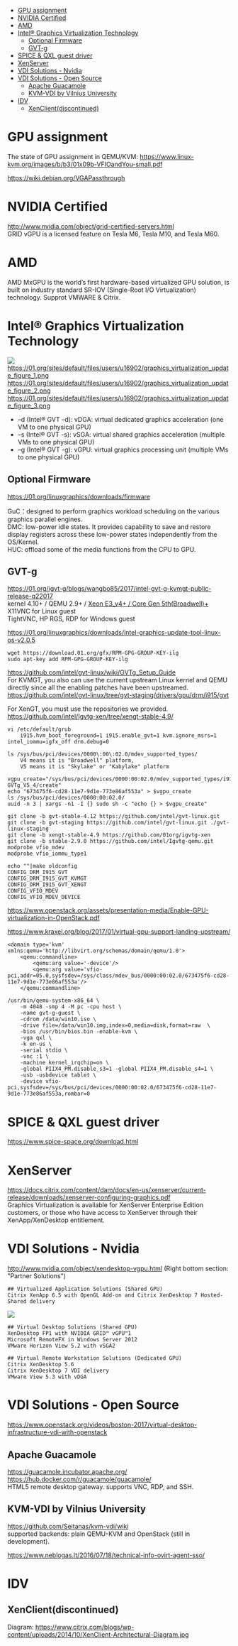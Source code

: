 <!-- TOC -->

- [GPU assignment](#gpu-assignment)
- [NVIDIA Certified](#nvidia-certified)
- [AMD](#amd)
- [Intel® Graphics Virtualization Technology](#intel®-graphics-virtualization-technology)
    - [Optional Firmware](#optional-firmware)
    - [GVT-g](#gvt-g)
- [SPICE & QXL guest driver](#spice--qxl-guest-driver)
- [XenServer](#xenserver)
- [VDI Solutions - Nvidia](#vdi-solutions---nvidia)
- [VDI Solutions - Open Source](#vdi-solutions---open-source)
    - [Apache Guacamole](#apache-guacamole)
    - [KVM-VDI by Vilnius University](#kvm-vdi-by-vilnius-university)
- [IDV](#idv)
    - [XenClient(discontinued)](#xenclientdiscontinued)

<!-- /TOC -->

# GPU assignment
The state of GPU assignment in QEMU/KVM: https://www.linux-kvm.org/images/b/b3/01x09b-VFIOandYou-small.pdf

https://wiki.debian.org/VGAPassthrough

# NVIDIA Certified
http://www.nvidia.com/object/grid-certified-servers.html  
GRID vGPU is a licensed feature on Tesla M6, Tesla M10, and Tesla M60.

# AMD
AMD MxGPU is the world’s first hardware-based virtualized GPU solution, is built on industry standard SR-IOV (Single-Root I/O Virtualization) technology. Supprot VMWARE & Citrix.

# Intel® Graphics Virtualization Technology
![](https://01.org/sites/default/files/users/u25480/gpu-virtualization-approaches.png)  
https://01.org/sites/default/files/users/u16902/graphics_virtualization_update_figure_1.png  
https://01.org/sites/default/files/users/u16902/graphics_virtualization_update_figure_2.png  
https://01.org/sites/default/files/users/u16902/graphics_virtualization_update_figure_3.png  

* –d (Intel® GVT –d): vDGA: virtual dedicated graphics acceleration (one VM to one physical GPU)
* –s (Intel® GVT -s): vSGA: virtual shared graphics acceleration (multiple VMs to one physical GPU)
* –g (Intel® GVT -g): vGPU: virtual graphics processing unit (multiple VMs to one physical GPU)

## Optional Firmware
https://01.org/linuxgraphics/downloads/firmware

GuC：designed to perform graphics workload scheduling on the various graphics parallel engines.  
DMC: low-power idle states. It provides capability to save and restore display registers across these low-power states independently from the OS/Kernel.  
HUC: offload some of the media functions from the CPU to GPU.  

## GVT-g
https://01.org/igvt-g/blogs/wangbo85/2017/intel-gvt-g-kvmgt-public-release-q22017  
kernel 4.10+ / QEMU 2.9+ / [Xeon E3_v4+ / Core Gen 5th(Broadwell)+](https://en.wikipedia.org/wiki/List_of_Intel_graphics_processing_units#Eighth_generation)  
X11VNC for Linux guest  
TightVNC, HP RGS, RDP for Windows guest  

https://01.org/linuxgraphics/downloads/intel-graphics-update-tool-linux-os-v2.0.5

    wget https://download.01.org/gfx/RPM-GPG-GROUP-KEY-ilg
    sudo apt-key add RPM-GPG-GROUP-KEY-ilg

https://github.com/intel/gvt-linux/wiki/GVTg_Setup_Guide  
For KVMGT, you also can use the current upstream Linux kernel and QEMU directly since all the enabling patches have been upstreamed.  
https://github.com/intel/gvt-linux/tree/gvt-staging/drivers/gpu/drm/i915/gvt

For XenGT, you must use the repositories we provided.  
https://github.com/intel/Igvtg-xen/tree/xengt-stable-4.9/

    vi /etc/default/grub
        i915.hvm_boot_foreground=1 i915.enable_gvt=1 kvm.ignore_msrs=1 intel_iommu=igfx_off drm.debug=0

    ls /sys/bus/pci/devices/0000\:00\:02.0/mdev_supported_types/
        V4 means it is "Broadwell" platform, 
        V5 means it is "Skylake" or "Kabylake" platform

    vgpu_create="/sys/bus/pci/devices/0000:00:02.0/mdev_supported_types/i915-GVTg_V5_4/create"
    echo "673475f6-cd28-11e7-9d1e-773e86af553a" > $vgpu_create
    ls /sys/bus/pci/devices/0000:00:02.0/
    uuid -n 3 | xargs -n1 -I {} sudo sh -c "echo {} > $vgpu_create"

    git clone -b gvt-stable-4.12 https://github.com/intel/gvt-linux.git
    git clone -b gvt-staging https://github.com/intel/gvt-linux.git ./gvt-linux-staging
    git clone -b xengt-stable-4.9 https://github.com/01org/igvtg-xen
    git clone -b stable-2.9.0 https://github.com/intel/Igvtg-qemu.git
    modprobe vfio_mdev
    modprobe vfio_iommu_type1

    echo ""|make oldconfig
    CONFIG_DRM_I915_GVT
    CONFIG_DRM_I915_GVT_KVMGT
    CONFIG_DRM_I915_GVT_XENGT
    CONFIG_VFIO_MDEV
    CONFIG_VFIO_MDEV_DEVICE

https://www.openstack.org/assets/presentation-media/Enable-GPU-virtualization-in-OpenStack.pdf

https://www.kraxel.org/blog/2017/01/virtual-gpu-support-landing-upstream/

    <domain type='kvm' xmlns:qemu='http://libvirt.org/schemas/domain/qemu/1.0'>
        <qemu:commandline>
            <qemu:arg value='-device'/>
            <qemu:arg value='vfio-pci,addr=05.0,sysfsdev=/sys/class/mdev_bus/0000:00:02.0/673475f6-cd28-11e7-9d1e-773e86af553a'/>
        </qemu:commandline>

    /usr/bin/qemu-system-x86_64 \
        -m 4048 -smp 4 -M pc -cpu host \
        -name gvt-g-guest \
        -cdrom /data/win10.iso \
        -drive file=/data/win10.img,index=0,media=disk,format=raw  \
        -bios /usr/bin/bios.bin -enable-kvm \
        -vga qxl \
        -k en-us \
        -serial stdio \
        -vnc :1 \
        -machine kernel_irqchip=on \
        -global PIIX4_PM.disable_s3=1 -global PIIX4_PM.disable_s4=1 \
        -usb -usbdevice tablet \
        -device vfio-pci,sysfsdev=/sys/bus/pci/devices/0000:00:02.0/673475f6-cd28-11e7-9d1e-773e86af553a,rombar=0

# SPICE & QXL guest driver
https://www.spice-space.org/download.html

# XenServer
https://docs.citrix.com/content/dam/docs/en-us/xenserver/current-release/downloads/xenserver-configuring-graphics.pdf  
Graphics Virtualization is available for XenServer Enterprise Edition customers, or those who have access to
XenServer through their XenApp/XenDesktop entitlement. 

# VDI Solutions - Nvidia
http://www.nvidia.com/object/xendesktop-vgpu.html
(Right bottom section: "Partner Solutions")

    ## Virtualized Application Solutions (Shared GPU)
    Citrix XenApp 6.5 with OpenGL Add-on and Citrix XenDesktop 7 Hosted-Shared delivery

![](http://www.nvidia.com/content/cloud-computing/images/gridtechnology-softwarediagram-xenapp.png)

    ## Virtual Desktop Solutions (Shared GPU)
    XenDesktop FP1 with NVIDIA GRID™ vGPU™1
    Microsoft RemoteFX in Windows Server 2012
    VMware Horizon View 5.2 with vSGA2

    ## Virtual Remote Workstation Solutions (Dedicated GPU)
    Citrix XenDesktop 5.6
    Citrix XenDesktop 7 VDI delivery
    VMware View 5.3 with vDGA

# VDI Solutions - Open Source
https://www.openstack.org/videos/boston-2017/virtual-desktop-infrastructure-vdi-with-openstack

## Apache Guacamole
https://guacamole.incubator.apache.org/  
https://hub.docker.com/r/guacamole/guacamole/  
HTML5 remote desktop gateway. supports VNC, RDP, and SSH.

## KVM-VDI by Vilnius University
https://github.com/Seitanas/kvm-vdi/wiki  
supported backends: plain QEMU-KVM and OpenStack (still in development).

https://www.neblogas.lt/2016/07/18/technical-info-ovirt-agent-sso/

# IDV
## XenClient(discontinued)
Diagram: https://www.citrix.com/blogs/wp-content/uploads/2014/10/XenClient-Architectural-Diagram.jpg